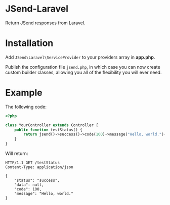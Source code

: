 JSend-Laravel
===

Return JSend responses from Laravel.

Installation
====

Add `JSend\Laravel\ServiceProvider` to your providers array in **app.php**.

Publish the configuration file `jsend.php`, in which case you can now create custom builder
classes, allowing you all of the flexibility you will ever need.

Example
====

The following code:
```php
<?php

class YourController extends Controller {
    public function testStatus() {
        return jsend()->success()->code(100)->message("Hello, world.")->get();
    }
}
```

Will return:

```
HTTP/1.1 GET /testStatus
Content-Type: application/json

{
    "status": "success",
    "data": null,
    "code": 100,
    "message": "Hello, world."
}
```
